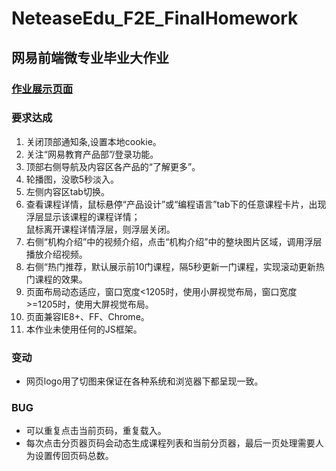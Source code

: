# NeteaseEdu_F2E_FinalHomework
<h2>网易前端微专业毕业大作业</h2>
<a href=""><h3>作业展示页面<h3></a>
<h3>要求达成</h3>
<ol>
<li>关闭顶部通知条,设置本地cookie。</li>
<li>关注“网易教育产品部”/登录功能。</li>
<li>顶部右侧导航及内容区各产品的“了解更多”。</li>
<li>轮播图，没歌5秒淡入。</li>
<li>左侧内容区tab切换。</li>
<li>查看课程详情，鼠标悬停“产品设计”或“编程语言”tab下的任意课程卡片，出现浮层显示该课程的课程详情；<br>鼠标离开课程详情浮层，则浮层关闭。</li>
<li>右侧“机构介绍”中的视频介绍，点击“机构介绍”中的整块图片区域，调用浮层播放介绍视频。</li>
<li>右侧“热门推荐，默认展示前10门课程，隔5秒更新一门课程，实现滚动更新热门课程的效果。</li>
<li>页面布局动态适应，窗口宽度<1205时，使用小屏视觉布局，窗口宽度>=1205时，使用大屏视觉布局。</li>
<li>页面兼容IE8+、FF、Chrome。</li>
<li>本作业未使用任何的JS框架。</li>
</ol>
<h3>变动</h3>
<ul>
<li>网页logo用了切图来保证在各种系统和浏览器下都呈现一致。</li>
</ul>
<h3>BUG</h3>
<ul>
<li>可以重复点击当前页码，重复载入。</li>
<li>每次点击分页器页码会动态生成课程列表和当前分页器，最后一页处理需要人为设置传回页码总数。</li>
</ul>
